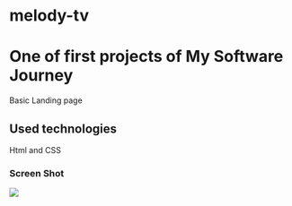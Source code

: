# melody-tv
 <h1> One of first projects of My Software Journey</h1>

 Basic Landing page

 <h2>Used technologies</h2>

 Html and CSS

 <h3>Screen Shot</h3>

![](melody_tv.gif)